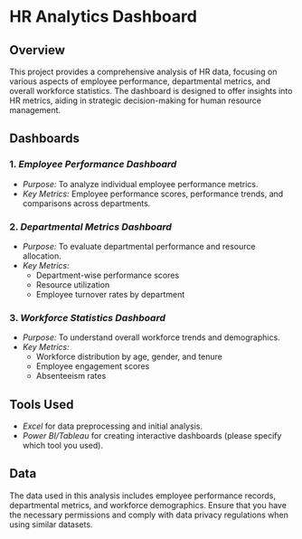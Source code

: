 # HR Analytics Dashboard

## Overview

This project provides a comprehensive analysis of HR data, focusing on various aspects of employee performance, departmental metrics, and overall workforce statistics. The dashboard is designed to offer insights into HR metrics, aiding in strategic decision-making for human resource management.

## Dashboards

### 1. *Employee Performance Dashboard*
   - *Purpose:* To analyze individual employee performance metrics.
   - *Key Metrics:* Employee performance scores, performance trends, and comparisons across departments.

### 2. *Departmental Metrics Dashboard*
   - *Purpose:* To evaluate departmental performance and resource allocation.
   - *Key Metrics:*
     - Department-wise performance scores
     - Resource utilization
     - Employee turnover rates by department

### 3. *Workforce Statistics Dashboard*
   - *Purpose:* To understand overall workforce trends and demographics.
   - *Key Metrics:*
     - Workforce distribution by age, gender, and tenure
     - Employee engagement scores
     - Absenteeism rates

## Tools Used
- *Excel* for data preprocessing and initial analysis.
- *Power BI/Tableau* for creating interactive dashboards (please specify which tool you used).

## Data
The data used in this analysis includes employee performance records, departmental metrics, and workforce demographics. Ensure that you have the necessary permissions and comply with data privacy regulations when using similar datasets.

